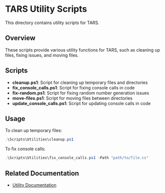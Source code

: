 # TARS Utility Scripts

This directory contains utility scripts for TARS.

## Overview

These scripts provide various utility functions for TARS, such as cleaning up files, fixing issues, and moving files.

## Scripts

- **cleanup.ps1**: Script for cleaning up temporary files and directories
- **fix_console_calls.ps1**: Script for fixing console calls in code
- **fix-random.ps1**: Script for fixing random number generation issues
- **move-files.ps1**: Script for moving files between directories
- **update_console_calls.ps1**: Script for updating console calls in code

## Usage

To clean up temporary files:

```powershell
.\Scripts\Utilities\cleanup.ps1
```

To fix console calls:

```powershell
.\Scripts\Utilities\fix_console_calls.ps1 -Path "path/to/file.cs"
```

## Related Documentation

- [Utility Documentation](../docs/utilities.md)
